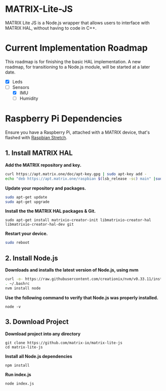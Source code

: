 # MATRIX-Lite-JS
 MATRIX Lite JS is a Node.js wrapper that allows users to interface with MATRIX HAL, without having to code in C++.

# Current Implementation Roadmap
This roadmap is for finishing the basic HAL implementation. A new roadmap, for transitioning to a Node.js module, will be started at a later date.
- [x] Leds
- [ ] Sensors
  - [x] IMU
  - [ ] Humidity

# Raspberry Pi Dependencies
Ensure you have a Raspberry Pi, attached with a MATRIX device, that's flashed with [Raspbian Stretch](https://www.raspberrypi.org/blog/raspbian-stretch/).

## 1. Install MATRIX HAL
**Add the MATRIX repository and key.**
```bash
curl https://apt.matrix.one/doc/apt-key.gpg | sudo apt-key add -
echo "deb https://apt.matrix.one/raspbian $(lsb_release -sc) main" |sudo tee /etc/apt/sources.list.d/matrixlabs.list
```
**Update your repository and packages.**
```bash
sudo apt-get update
sudo apt-get upgrade
```
**Install the the MATRIX HAL packages & Git.**
```
sudo apt-get install matrixio-creator-init libmatrixio-creator-hal libmatrixio-creator-hal-dev git
```
**Restart your device.**
```bash
sudo reboot
```

## 2. Install Node.js
**Downloads and installs the latest version of Node.js, using nvm**
```bash
curl -o- https://raw.githubusercontent.com/creationix/nvm/v0.33.11/install.sh | bash
. ~/.bashrc
nvm install node
```
**Use the following command to verify that Node.js was properly installed.**
```
node -v
```

## 3. Download Project
**Download project into any directory**
```
git clone https://github.com/matrix-io/matrix-lite-js
cd matrix-lite-js
```

**Install all Node.js dependencies**
```
npm install
```

**Run index.js**
```
node index.js
```
